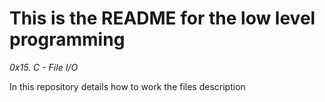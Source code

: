 # This is the README for the low level programming
_0x15. C - File I/O_

In this repository details how to work the files description
